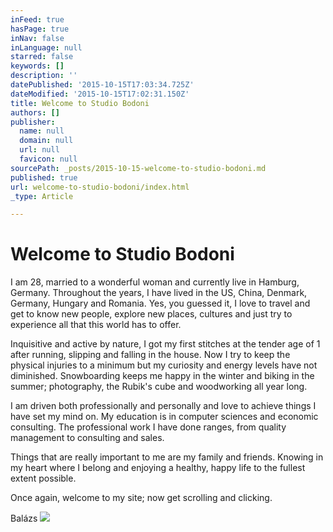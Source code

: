 ```yaml
---
inFeed: true
hasPage: true
inNav: false
inLanguage: null
starred: false
keywords: []
description: ''
datePublished: '2015-10-15T17:03:34.725Z'
dateModified: '2015-10-15T17:02:31.150Z'
title: Welcome to Studio Bodoni
authors: []
publisher:
  name: null
  domain: null
  url: null
  favicon: null
sourcePath: _posts/2015-10-15-welcome-to-studio-bodoni.md
published: true
url: welcome-to-studio-bodoni/index.html
_type: Article

---
```

# Welcome to Studio Bodoni

I am 28, married to a wonderful woman and currently live in Hamburg, Germany. Throughout the years, I have lived in the US, China, Denmark, Germany, Hungary and Romania. Yes, you guessed it, I love to travel and get to know new people, explore new places, cultures and just try to experience all that this world has to offer.

Inquisitive and active by nature, I got my first stitches at the tender age of 1 after running, slipping and falling in the house. Now I try to keep the physical injuries to a minimum but my curiosity and energy levels have not diminished. Snowboarding keeps me happy in the winter and biking in the summer; photography, the Rubik's cube and woodworking all year long.

I am driven both professionally and personally and love to achieve things I have set my mind on. My education is in computer sciences and economic consulting. The professional work I have done ranges, from quality management to consulting and sales.

Things that are really important to me are my family and friends. Knowing in my heart where I belong and enjoying a healthy, happy life to the fullest extent possible.

Once again, welcome to my site; now get scrolling and clicking.

Balázs
![](https://the-grid-user-content.s3-us-west-2.amazonaws.com/4e4d11dd-67ec-4d70-97f5-dd05836cc812.jpg)